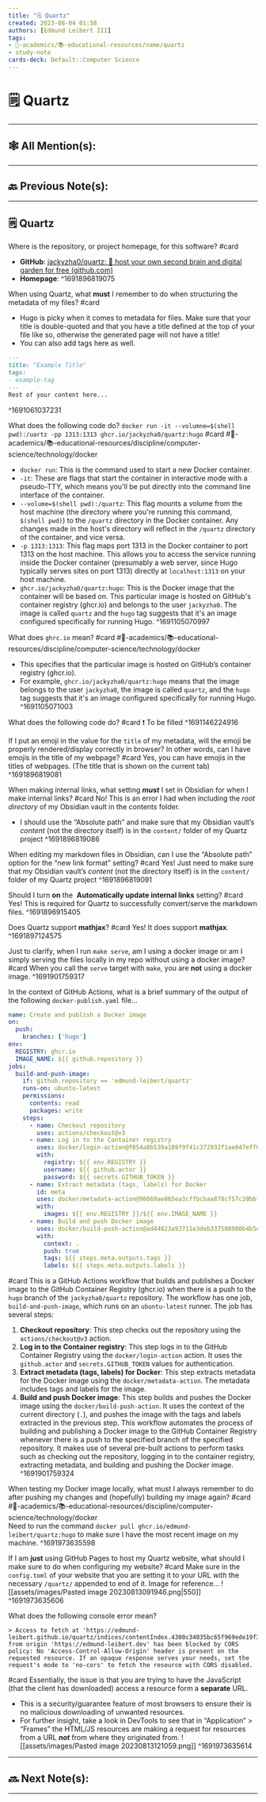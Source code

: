 ```yaml
---
title: "🗒️ Quartz"
created: 2023-08-04 01:58 
authors: [Edmund Leibert III]
tags: 
- 🔴-academics/📚-educational-resources/name/quartz
- study-note
cards-deck: Default::Computer Science
---
```


# 🗒️ Quartz

---

## 🕸️ All Mention(s): 

---

## 🔙 Previous Note(s):

---

## 🗒️ Quartz

Where is the repository, or project homepage, for this software? 
#card 
- **GitHub**: [jackyzha0/quartz: 🌱 host your own second brain and digital garden for free (github.com)](https://github.com/jackyzha0/quartz)
- **Homepage**: 
^1691896819075

When using Quartz, what **must** I remember to do when structuring the metadata of my files? 
#card 
- Hugo is picky when it comes to metadata for files. Make sure that your title is double-quoted and that you have a title defined at the top of your file like so, otherwise the generated page will not have a title!
- You can also add tags here as well.
```markdown
---
title: "Example Title"
tags:
- example-tag
---
Rest of your content here...
```
^1691061037231

What does the following code do? 
`docker run -it --volumne=$(shell pwd):/uartz -pp 1313:1313 ghcr.io/jackyzha0/quartz:hugo` 
#card #🔴-academics/📚-educational-resources/discipline/computer-science/technology/docker 
- `docker run`: This is the command used to start a new Docker container.
- `-it`: These are flags that start the container in interactive mode with a pseudo-TTY, which means you'll be put directly into the command line interface of the container.
- `--volume=$(shell pwd):/quartz`: This flag mounts a volume from the host machine (the directory where you're running this command, `$(shell pwd)`) to the `/quartz` directory in the Docker container. Any changes made in the host's directory will reflect in the `/quartz` directory of the container, and vice versa.
- `-p 1313:1313`: This flag maps port 1313 in the Docker container to port 1313 on the host machine. This allows you to access the service running inside the Docker container (presumably a web server, since Hugo typically serves sites on port 1313) directly at `localhost:1313` on your host machine.
- `ghcr.io/jackyzha0/quartz:hugo`: This is the Docker image that the container will be based on. This particular image is hosted on GitHub's container registry (ghcr.io) and belongs to the user `jackyzha0`. The image is called `quartz` and the `hugo` tag suggests that it's an image configured specifically for running Hugo.
^1691105070997

What does `ghrc.io` mean?
#card #🔴-academics/📚-educational-resources/discipline/computer-science/technology/docker  
- This specifies that the particular image is hosted on GitHub’s container registry (ghcr.io).
- For example, `ghcr.io/jackyzha0/quartz:hugo` means that the image belongs to the user `jackyzha0`, the image is called `quartz`, and the `hugo` tag suggests that it's an image configured specifically for running Hugo. 
^1691105071003

What does the following code do? #card 
❗ To be filled
^1691146224916

If I put an emoji in the value for the `title` of my metadata, will the emoji be properly rendered/display correctly in browser?  In other words, can I have emojis in the title of my webpage?
#card 
Yes, you can have emojis in the titles of webpages. (The title that is shown on the current tab)
^1691896819081

When making internal links, what setting ***must*** I set in Obsidian for when I make internal links?
#card 
No! This is an error I had when including the _root directory_ of my Obsidian vault in the contents folder.
- I should use the “Absolute path” and make sure that my Obsidian vault’s _content_ (not the directory itself) is in the `content/` folder of my Quartz project 
^1691896819086

When editing my markdown files in Obsidian, can I use the “Absolute path” option for the “new link format” setting?
#card 
Yes! Just need to make sure that my Obsidian vault’s _content_ (not the directory itself) is in the `content/` folder of my Quartz project 
^1691896819091

Should I turn **on** the  **Automatically update internal links** setting?
#card 
Yes! This is required for Quartz to successfully convert/serve the markdown files.
^1691896915405

Does Quartz support **mathjax**?
#card 
Yes! It does support **mathjax**.
^1691897124575

Just to clarify, when I run `make serve`, am I using a docker image or am I simply serving the files locally in my repo without using a docker image?
#card 
When you call the `serve` target with `make`, you are **not** using a docker image.
^1691901759317

In the context of GitHub Actions, what is a brief summary of the output of the following `docker-publish.yaml` file…
```yaml
name: Create and publish a Docker image  
on:  
  push:  
    branches: ['hugo']  
env:  
  REGISTRY: ghcr.io  
  IMAGE_NAME: ${{ github.repository }}  
jobs:  
  build-and-push-image:  
    if: github.repository == 'edmund-leibert/quartz'  
    runs-on: ubuntu-latest  
    permissions:  
      contents: read  
      packages: write  
    steps:  
      - name: Checkout repository  
        uses: actions/checkout@v3  
      - name: Log in to the Container registry  
        uses: docker/login-action@f054a8b539a109f9f41c372932f1ae047eff08c9  
        with:  
          registry: ${{ env.REGISTRY }}  
          username: ${{ github.actor }}  
          password: ${{ secrets.GITHUB_TOKEN }}  
      - name: Extract metadata (tags, labels) for Docker  
        id: meta  
        uses: docker/metadata-action@98669ae865ea3cffbcbaa878cf57c20bbf1c6c38  
        with:  
          images: ${{ env.REGISTRY }}/${{ env.IMAGE_NAME }}  
      - name: Build and push Docker image  
        uses: docker/build-push-action@ad44023a93711e3deb337508980b4b5e9bcdc5dc  
        with:  
          context: .  
          push: true  
          tags: ${{ steps.meta.outputs.tags }}  
          labels: ${{ steps.meta.outputs.labels }}
```
#card 
This is a GitHub Actions workflow that builds and publishes a Docker image to the GitHub Container Registry (ghcr.io) when there is a push to the `hugo` branch of the `jackyzha0/quartz` repository.
The workflow has one job, `build-and-push-image`, which runs on an `ubuntu-latest` runner. The job has several steps:
1. **Checkout repository**: This step checks out the repository using the `actions/checkout@v3` action.
2. **Log in to the Container registry**: This step logs in to the GitHub Container Registry using the `docker/login-action` action. It uses the `github.actor` and `secrets.GITHUB_TOKEN` values for authentication.
3. **Extract metadata (tags, labels) for Docker**: This step extracts metadata for the Docker image using the `docker/metadata-action`. The metadata includes tags and labels for the image.
4. **Build and push Docker image**: This step builds and pushes the Docker image using the `docker/build-push-action`. It uses the context of the current directory (`.`), and pushes the image with the tags and labels extracted in the previous step.
This workflow automates the process of building and publishing a Docker image to the GitHub Container Registry whenever there is a push to the specified branch of the specified repository. It makes use of several pre-built actions to perform tasks such as checking out the repository, logging in to the container registry, extracting metadata, and building and pushing the Docker image.
^1691901759324

When testing my Docker image locally, what must I always remember to do after pushing my changes and (hopefully) building my image again? 
#card #🔴-academics/📚-educational-resources/discipline/computer-science/technology/docker  
Need to run the command `docker pull ghcr.io/edmund-leibert/quartz:hugo` to make sure I have the most recent image on my machine.
^1691973635598

If I am **just** using GitHub Pages to host my Quartz website, what should I make sure to do when configuring my website?
#card 
Make sure in the `config.toml` of your website that you are setting it to your URL *with* the necessary `/quartz/` appended to end of it.
Image for reference…
![[assets/images/Pasted image 20230813091946.png|550]]
^1691973635606

What does the following console error mean?
```
> Access to fetch at 'https://edmund-leibert.github.io/quartz/indices/contentIndex.4300c34035bc65f969ede19f34daa5c0.min.json' from origin 'https://edmund-leibert.dev' has been blocked by CORS policy: No 'Access-Control-Allow-Origin' header is present on the requested resource. If an opaque response serves your needs, set the request's mode to 'no-cors' to fetch the resource with CORS disabled.
```
#card 
Essentially, the issue is that you are trying to have the JavaScript (that the client has downloaded) access a resource form a **separate** URL.
- This is a security/guarantee feature of most browsers to ensure their is no malicious downloading of unwanted resources.
- For further insight, take a look in DevTools to see that in “Application” > “Frames” the HTML/JS resources are making a request for resources from a URL **_not_** from where they originated from.
![[assets/images/Pasted image 20230813121059.png]]
^1691973635614



---

## 🔜 Next Note(s):

---
